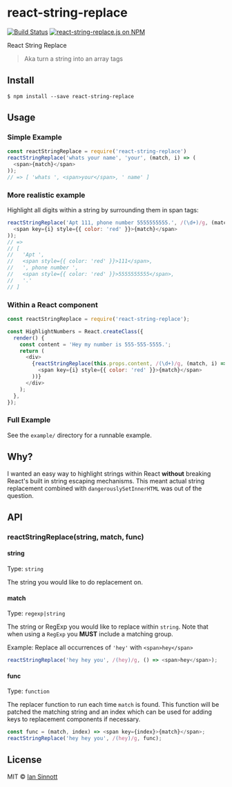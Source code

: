 # react-string-replace

[![Build Status](https://img.shields.io/circleci/project/iansinnott/react-string-replace.svg)](https://circleci.com/gh/iansinnott/react-string-replace)
[![react-string-replace.js on NPM](https://img.shields.io/npm/v/react-string-replace.svg)](https://www.npmjs.com/package/react-string-replace)

React String Replace

> Aka turn a string into an array <span> tags

## Install

```
$ npm install --save react-string-replace
```


## Usage

### Simple Example

```js
const reactStringReplace = require('react-string-replace')
reactStringReplace('whats your name', 'your', (match, i) => (
  <span>{match}</span>
));
// => [ 'whats ', <span>your</span>, ' name' ]
```

### More realistic example

Highlight all digits within a string by surrounding them in span tags:

```js
reactStringReplace('Apt 111, phone number 5555555555.', /(\d+)/g, (match, i) => (
  <span key={i} style={{ color: 'red' }}>{match}</span>
));
// =>
// [
//   'Apt ',
//   <span style={{ color: 'red' }}>111</span>,
//   ', phone number ',
//   <span style={{ color: 'red' }}>5555555555</span>,
//   '.'
// ]
```

### Within a React component

```js
const reactStringReplace = require('react-string-replace');

const HighlightNumbers = React.createClass({
  render() {
    const content = 'Hey my number is 555-555-5555.';
    return (
      <div>
        {reactStringReplace(this.props.content, /(\d+)/g, (match, i) => (
          <span key={i} style={{ color: 'red' }}>{match}</span>
        ))}
      </div>
    );
  },
});
```

### Full Example

See the `example/` directory for a runnable example.

## Why?

I wanted an easy way to highlight strings within React **without** breaking React's built in string escaping mechanisms. This meant actual string replacement combined with `dangerouslySetInnerHTML` was out of the question.

## API

### reactStringReplace(string, match, func)

#### string

Type: `string`

The string you would like to do replacement on.

#### match

Type: `regexp|string`

The string or RegExp you would like to replace within `string`. Note that when using a `RegExp` you **MUST** include a matching group.

Example: Replace all occurrences of `'hey'` with `<span>hey</span>`

```js
reactStringReplace('hey hey you', /(hey)/g, () => <span>hey</span>);
```

#### func

Type: `function`

The replacer function to run each time `match` is found. This function will be patched the matching string and an index which can be used for adding keys to replacement components if necessary.

```js
const func = (match, index) => <span key={index}>{match}</span>;
reactStringReplace('hey hey you', /(hey)/g, func);
```

## License

MIT © [Ian Sinnott](https://github.com/iansinnott)
